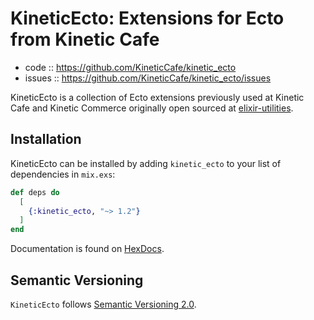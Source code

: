 # KineticEcto: Extensions for Ecto from Kinetic Cafe

- code :: <https://github.com/KineticCafe/kinetic_ecto>
- issues :: <https://github.com/KineticCafe/kinetic_ecto/issues>

KineticEcto is a collection of Ecto extensions previously used at Kinetic Cafe
and Kinetic Commerce originally open sourced at [elixir-utilities][utils].

## Installation

KineticEcto can be installed by adding `kinetic_ecto` to your list of
dependencies in `mix.exs`:

```elixir
def deps do
  [
    {:kinetic_ecto, "~> 1.2"}
  ]
end
```

Documentation is found on [HexDocs][docs].

## Semantic Versioning

`KineticEcto` follows [Semantic Versioning 2.0][semver].

[docs]: https://hexdocs.pm/kinetic_ecto
[semver]: http://semver.org/
[utils]: https://github.com/KineticCafe/elixir-utilities

